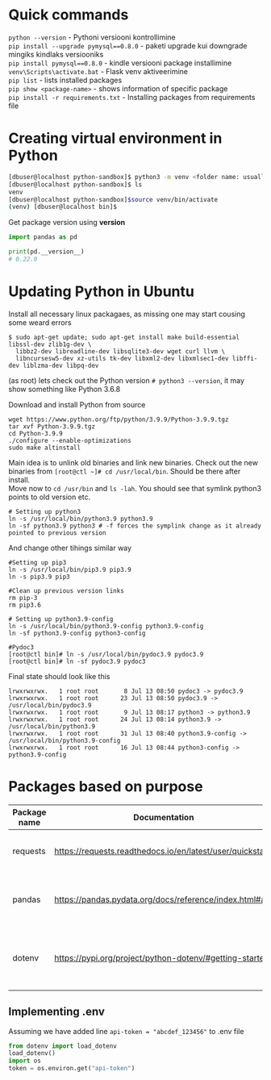 # Quick commands
```python --version``` - Pythoni versiooni kontrollimine  
```pip install --upgrade pymysql==0.8.0``` - paketi upgrade kui downgrade mingiks kindlaks versiooniks  
```pip install pymysql==0.8.0``` - kindle versiooni package installimine  
```venv\Scripts\activate.bat``` - Flask venv aktiveerimine  
```pip list``` - lists installed packages  
```pip show <package-name>``` - shows information of specific package  
```pip install -r requirements.txt``` - Installing packages from requirements file

# Creating virtual environment in Python
```bash
[dbuser@localhost python-sandbox]$ python3 -m venv <folder name: usually venv>
[dbuser@localhost python-sandbox]$ ls
venv
[dbuser@localhost python-sandbox]$source venv/bin/activate
(venv) [dbuser@localhost bin]$
```

Get package version using __version__
```python
import pandas as pd

print(pd.__version__)
# 0.22.0
```

# Updating Python in Ubuntu
Install all necessary linux packagaes, as missing one may start cousing some weard errors
```
$ sudo apt-get update; sudo apt-get install make build-essential libssl-dev zlib1g-dev \
  libbz2-dev libreadline-dev libsqlite3-dev wget curl llvm \
  libncursesw5-dev xz-utils tk-dev libxml2-dev libxmlsec1-dev libffi-dev liblzma-dev libpq-dev
```
(as root) lets check out the Python version `# python3 --version`, it may show something like Python 3.6.8

Download and install Python from source
```
wget https://www.python.org/ftp/python/3.9.9/Python-3.9.9.tgz
tar xvf Python-3.9.9.tgz
cd Python-3.9.9
./configure --enable-optimizations
sudo make altinstall
```
Main idea is to unlink old binaries and link new binaries. Check out the new binaries from `[root@ctl ~]# cd /usr/local/bin`. Should be there after install.  
Move now to `cd /usr/bin` and `ls -lah`. You should see that symlink python3 points to old version etc.  

```
# Setting up python3 
ln -s /usr/local/bin/python3.9 python3.9
ln -sf python3.9 python3 # -f forces the symplink change as it already pointed to previous version 
```
And change other tihings similar way
```
#Setting up pip3
ln -s /usr/local/bin/pip3.9 pip3.9
ln -s pip3.9 pip3

#Clean up previous version links
rm pip-3
rm pip3.6

# Setting up python3.9-config
ln -s /usr/local/bin/python3.9-config python3.9-config
ln -sf python3.9-config python3-config

#Pydoc3
[root@ctl bin]# ln -s /usr/local/bin/pydoc3.9 pydoc3.9
[root@ctl bin]# ln -sf pydoc3.9 pydoc3
```
Final state should look like this
```
lrwxrwxrwx.   1 root root       8 Jul 13 08:50 pydoc3 -> pydoc3.9
lrwxrwxrwx.   1 root root      23 Jul 13 08:50 pydoc3.9 -> /usr/local/bin/pydoc3.9
lrwxrwxrwx.   1 root root       9 Jul 13 08:17 python3 -> python3.9
lrwxrwxrwx.   1 root root      24 Jul 13 08:14 python3.9 -> /usr/local/bin/python3.9
lrwxrwxrwx.   1 root root      31 Jul 13 08:40 python3.9-config -> /usr/local/bin/python3.9-config
lrwxrwxrwx.   1 root root      16 Jul 13 08:44 python3-config -> python3.9-config
```

# Packages based on purpose
|Package name| Documentation  | Purpose  |  
|---|---|---|
| requests  | https://requests.readthedocs.io/en/latest/user/quickstart/  | API calls and processin libary  |  
| pandas    | https://pandas.pydata.org/docs/reference/index.html#api     | Pandas data frames and data manipulation package  | 
| dotenv    | https://pypi.org/project/python-dotenv/#getting-started     | Package to retrieve environment variables from .env file  | 

## Implementing .env
Assuming we have added line `api-token = "abcdef_123456"` to .env file  

```python
from dotenv import load_dotenv
load_dotenv()
import os
token = os.environ.get("api-token")
```
